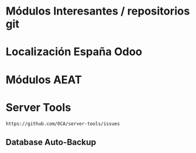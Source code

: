 # Módulos Interesantes / repositorios git

# Localización España Odoo

# Módulos AEAT

# Server Tools 
	
	https://github.com/OCA/server-tools/issues

## Database Auto-Backup

